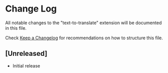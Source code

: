 # Change Log

All notable changes to the "text-to-translate" extension will be documented in this file.

Check [Keep a Changelog](http://keepachangelog.com/) for recommendations on how to structure this file.

## [Unreleased]

- Initial release